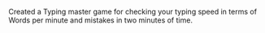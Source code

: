 Created a Typing master game for checking your typing speed in terms of Words per minute and mistakes in two minutes of time.
